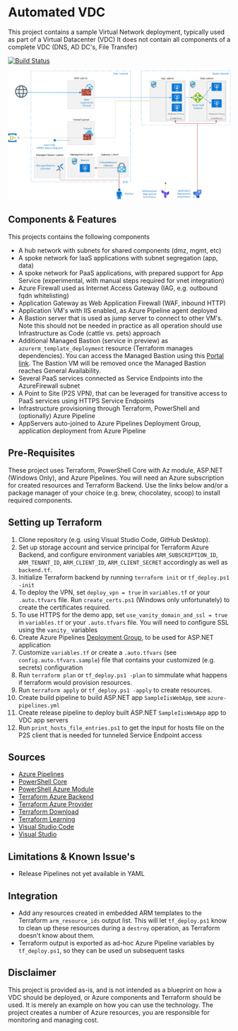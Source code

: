 # Automated VDC
This project contains a sample Virtual Network deployment, typically used as part of a Virtual Datacenter (VDC)
It does not contain all components of a complete VDC (DNS, AD DC's, File Transfer)

[![Build Status](https://dev.azure.com/ericvan/VDC/_apis/build/status/vdc-terraform-validate-ci?branchName=master)](https://dev.azure.com/ericvan/VDC/_build/latest?definitionId=43&branchName=master)

![alt text](diagram.png "Architecture")

## Components & Features
This projects contains the following components
- A hub network with subnets for shared components (dmz, mgmt, etc)
- A spoke network for IaaS applications with subnet segregation (app, data)
- A spoke network for PaaS applications, with prepared support for App Service (experimental, with manual steps required for vnet integration)
- Azure Firewall used as Internet Access Gateway (IAG, e.g. outbound fqdn whitelisting)
- Application Gateway as Web Application Firewall (WAF, inbound HTTP)
- Application VM's with IIS enabled, as Azure Pipeline agent deployed
- A Bastion server that is used as jump server to connect to other VM's. Note this should not be needed in practice as all operation should use Infrastructure as Code (cattle vs. pets) approach
- Additional Managed Bastion (service in preview) as `azurerm_template_deployment` resource (Terraform manages dependencies). You can access the Managed Bastion using this [Portal link](https://aka.ms/BastionHost). The Bastion VM will be removed once the Managed Bastion reaches General Availability.
- Several PaaS services connected as Service Endpoints into the AzureFirewall subnet
- A Point to Site (P2S VPN), that can be leveraged for transitive access to PaaS services using HTTPS Service Endpoints
- Infrastructure provisioning through Terraform, PowerShell and (optionally) Azure Pipeline
- AppServers auto-joined to Azure Pipelines Deployment Group, application deployment from Azure Pipeline

## Pre-Requisites
These project uses Terraform, PowerShell Core with Az module, ASP.NET (Windows Only), and Azure Pipelines. You will need an Azure subscription for created resources and Terraform Backend. Use the links below and/or a package manager of your choice (e.g. brew, chocolatey, scoop) to install required components.

## Setting up Terraform
1.	Clone repository (e.g. using Visual Studio Code, GitHub Desktop).
2.  Set up storage account and service principal for Terraform Azure Backend, and configure environment variables `ARM_SUBSCRIPTION_ID`, `ARM_TENANT_ID`, `ARM_CLIENT_ID`, `ARM_CLIENT_SECRET` accordingly as well as `backend.tf`.
3.	Initialize Terraform backend by running `terraform init` or `tf_deploy.ps1 -init`
4.	To deploy the VPN, set `deploy_vpn = true` in `variables.tf` or your `.auto.tfvars` file. Run `create_certs.ps1` (Windows only unfortunately) to create the certificates required.
5.  To use HTTPS for the demo app, set `use_vanity_domain_and_ssl = true` in `variables.tf` or your `.auto.tfvars` file. You will need to configure SSL using the `vanity_` variables
6.  Create Azure Pipelines [Deployment Group](https://docs.microsoft.com/en-us/azure/devops/pipelines/release/deployment-groups/?view=azure-devops), to be used for ASP.NET application
7.  Customize `variables.tf` or create a `.auto.tfvars` (see `config.auto.tfvars.sample`) file that contains your customized (e.g. secrets) configuration
8.  Run `terraform plan` or `tf_deploy.ps1 -plan` to simmulate what happens if terraform would provision resources. 
9.  Run `terraform apply` or `tf_deploy.ps1 -apply` to create resources. 
10.  Create build pipeline to build ASP.NET app `SampleIisWebApp`, see `azure-pipelines.yml`
11.  Create release pipeline to deploy built ASP.NET `SampleIisWebApp` app to VDC app servers
12.	Run `print_hosts_file_entries.ps1` to get the input for hosts file on the P2S client that is needed for tunneled Service Endpoint access


## Sources
- [Azure Pipelines](https://azure.microsoft.com/en-us/services/devops/pipelines/)
- [PowerShell Core](https://github.com/PowerShell/PowerShell)
- [PowerShell Azure Module](https://github.com/Azure/azure-powershell)
- [Terraform Azure Backend](https://www.terraform.io/docs/providers/azurerm/index.html)
- [Terraform Azure Provider](https://www.terraform.io/docs/backends/types/azurerm.html)
- [Terraform Download](https://www.terraform.io/downloads.html)
- [Terraform Learning](https://learn.hashicorp.com/terraform/)
- [Visual Studio Code](https://github.com/Microsoft/vscode)
- [Visual Studio](https://visualstudio.microsoft.com/free-developer-offers/)

## Limitations & Known Issue's
- Release Pipelines not yet available in YAML

## Integration
- Add any resources created in embedded ARM templates to the Terraform `arm_resource_ids` output list. This will let `tf_deploy.ps1` know to clean up these resources during a `destroy` operation, as Terraform doesn't know about them.
- Terraform output is exported as ad-hoc Azure Pipeline variables by `tf_deploy.ps1`, so they can be used un subsequent tasks

## Disclaimer
This project is provided as-is, and is not intended as a blueprint on how a VDC should be deployed, or Azure components and Terraform should be used. It is merely an example on how you can use the technology. The project creates a number of Azure resources, you are responsible for monitoring and managing cost.